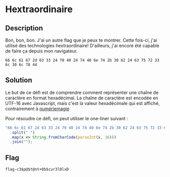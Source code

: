 # Hextraordinaire

## Description

Bon, bon, bon. J'ai un autre flag que je peux te montrer. Cette fois-ci, j'ai utilisé des technologies hextraordinaire! D'ailleurs, j'ai encore été capable de faire ça depuis mon navigateur.

`66 6c 61 67 2d 63 33 24 70 40 24 74 40 6e 74 2b 30 62 24 63 75 72 33 6c 30 6c 78 44`

## Solution

Le but de ce défi est de comprendre comment représenter une chaîne de caractère en format hexadécimal. La chaîne de caractère est encodée en UTF-16 avec Javascript, mais c'est la valeur hexadécimale qui est affiché, contrairement à [numériemagie]('../numeriemagie/README.md')

Pour résoudre ce défi, on peut utiliser le one-liner suivant :

```js
"66 6c 61 67 2d 63 33 24 70 40 24 74 40 6e 74 2b 30 62 24 63 75 72 33 6c 30 6c 78 44"
  .split(" ")
  .map(x => String.fromCharCode(parseInt(x, 16)))
  .join("");
```

## Flag

`flag-c3$p@$t@nt+0b$cur3l0lxD`
